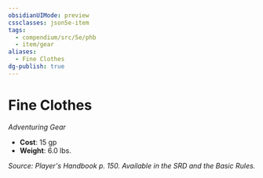 ```yaml
---
obsidianUIMode: preview
cssclasses: json5e-item
tags:
  - compendium/src/5e/phb
  - item/gear
aliases:
  - Fine Clothes
dg-publish: true
---
```

# Fine Clothes
*Adventuring Gear*  

- **Cost**: 15 gp
- **Weight**: 6.0 lbs.

*Source: Player's Handbook p. 150. Available in the SRD and the Basic Rules.*